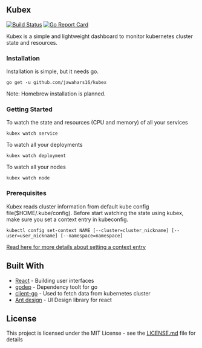 ## Kubex

[![Build Status](https://travis-ci.org/jawahars16/kubex.svg?branch=master)](https://travis-ci.org/jawahars16/kubex)
[![Go Report Card](https://goreportcard.com/badge/github.com/jawahars16/kubex)](https://goreportcard.com/report/github.com/jawahars16/kubex)

Kubex is a simple and lightweight dashboard to monitor kubernetes cluster state and resources. 

### Installation

Installation is simple, but it needs go.

```
go get -u github.com/jawahars16/kubex
```

Note: Homebrew installation is planned.

### Getting Started

To watch the state and resources (CPU and memory) of all your services

```
kubex watch service
```

To watch all your deployments

```
kubex watch deployment
```

To watch all your nodes

```
kubex watch node
```

### Prerequisites

Kubex reads cluster information from default kube config file($HOME/.kube/config). Before start watching the state using kubex, make sure you set a context entry in kubeconfig.

```
kubectl config set-context NAME [--cluster=cluster_nickname] [--user=user_nickname] [--namespace=namespace]
```

[Read here for more details about setting a context entry](http://jamesdefabia.github.io/docs/user-guide/kubectl/kubectl_config_set-context/)

## Built With

* [React](https://reactjs.org/) - Building user interfaces
* [godep](https://github.com/tools/godep) - Dependency toolt for go
* [client-go](https://github.com/kubernetes/client-go) - Used to fetch data from kubernetes cluster
* [Ant design](https://ant.design/) - UI Design library for react

## License

This project is licensed under the MIT License - see the [LICENSE.md](LICENSE.md) file for details
